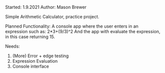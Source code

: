 Started: 1.9.2021
Author: Mason Brewer

Simple Arithmetic Calculator, practice project.

Planned Functionality:
  A console app where the user enters in an expression such as:
      2*3+(9/3)^2
  And the app with evaluate the expression, in this case returning 15.

Needs:
  1. (More) Error + edge testing
  2. Expression Evaluation
  3. Console interface